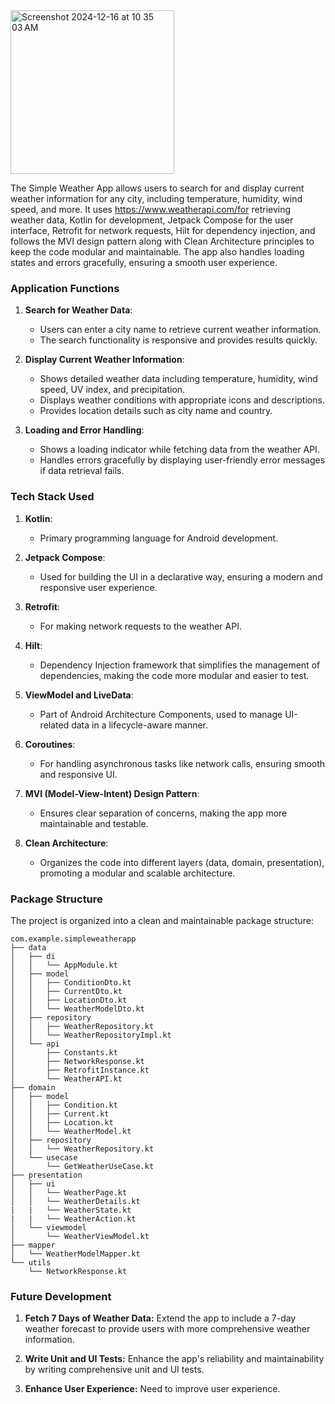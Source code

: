 <img width="262" alt="Screenshot 2024-12-16 at 10 35 03 AM" src="https://github.com/user-attachments/assets/0771a856-8be3-4103-9901-77391f793f17" />

The Simple Weather App allows users to search for and display current weather information for any city, including temperature, humidity, wind speed, and more. It uses https://www.weatherapi.com/for retrieving weather data, Kotlin for development, Jetpack Compose for the user interface, Retrofit for network requests, Hilt for dependency injection, and follows the MVI design pattern along with Clean Architecture principles to keep the code modular and maintainable. The app also handles loading states and errors gracefully, ensuring a smooth user experience.

### Application Functions

1. **Search for Weather Data**:
   - Users can enter a city name to retrieve current weather information.
   - The search functionality is responsive and provides results quickly.

2. **Display Current Weather Information**:
   - Shows detailed weather data including temperature, humidity, wind speed, UV index, and precipitation.
   - Displays weather conditions with appropriate icons and descriptions.
   - Provides location details such as city name and country.

3. **Loading and Error Handling**:
   - Shows a loading indicator while fetching data from the weather API.
   - Handles errors gracefully by displaying user-friendly error messages if data retrieval fails.

### Tech Stack Used

1. **Kotlin**:
   - Primary programming language for Android development.

2. **Jetpack Compose**:
   - Used for building the UI in a declarative way, ensuring a modern and responsive user experience.

3. **Retrofit**:
   - For making network requests to the weather API.

4. **Hilt**:
   - Dependency Injection framework that simplifies the management of dependencies, making the code more modular and easier to test.

5. **ViewModel and LiveData**:
   - Part of Android Architecture Components, used to manage UI-related data in a lifecycle-aware manner.

6. **Coroutines**:
   - For handling asynchronous tasks like network calls, ensuring smooth and responsive UI.

7. **MVI (Model-View-Intent) Design Pattern**:
   - Ensures clear separation of concerns, making the app more maintainable and testable.

8. **Clean Architecture**:
   - Organizes the code into different layers (data, domain, presentation), promoting a modular and scalable architecture.

### Package Structure

The project is organized into a clean and maintainable package structure:

```
com.example.simpleweatherapp
├── data
│   ├── di
│   │   └── AppModule.kt
│   ├── model
│   │   ├── ConditionDto.kt
│   │   ├── CurrentDto.kt
│   │   ├── LocationDto.kt
│   │   └── WeatherModelDto.kt
│   ├── repository
│   │   ├── WeatherRepository.kt
│   │   └── WeatherRepositoryImpl.kt
│   └── api
│       ├── Constants.kt
│       ├── NetworkResponse.kt
│       ├── RetrofitInstance.kt
│       └── WeatherAPI.kt
├── domain
│   ├── model
│   │   ├── Condition.kt
│   │   ├── Current.kt
│   │   ├── Location.kt
│   │   └── WeatherModel.kt
│   ├── repository
│   │   └── WeatherRepository.kt
│   └── usecase
│       └── GetWeatherUseCase.kt
├── presentation
│   ├── ui
│   │   └── WeatherPage.kt
│   │   └── WeatherDetails.kt
|   |   └── WeatherState.kt
|   |   └── WeatherAction.kt
│   └── viewmodel
│       └── WeatherViewModel.kt
├── mapper
│   └── WeatherModelMapper.kt
└── utils
    └── NetworkResponse.kt

```
### Future Development
1. **Fetch 7 Days of Weather Data:** Extend the app to include a 7-day weather forecast to provide users with more comprehensive weather information.

2. **Write Unit and UI Tests:** Enhance the app's reliability and maintainability by writing comprehensive unit and UI tests.

3. **Enhance User Experience:** Need to improve user experience.
